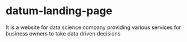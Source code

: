 # datum-landing-page
It is a website for data science company providing various services for business owners to take data driven decisions
